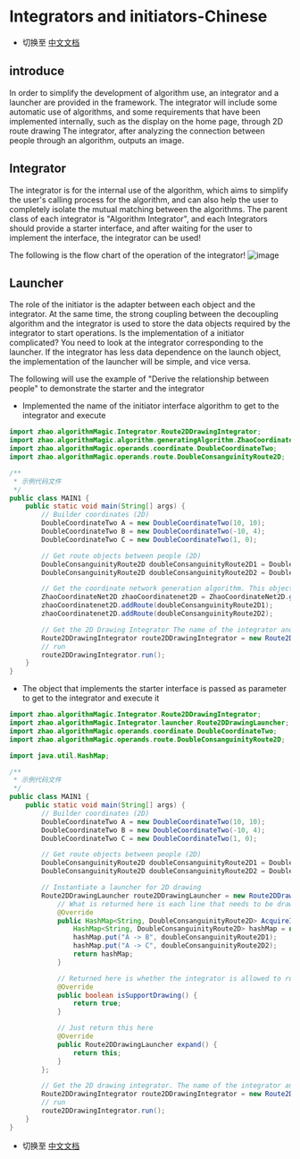 # Integrators and initiators-Chinese

- 切换至 [中文文档](https://github.com/BeardedManZhao/algorithmStar/blob/main/KnowledgeDocument/Integrators%20and%20initiators-Chinese.md)

## introduce

In order to simplify the development of algorithm use, an integrator and a launcher are provided in the framework. The
integrator will include some automatic use of algorithms, and some requirements that have been implemented internally,
such as the display on the home page, through 2D route drawing The integrator, after analyzing the connection between
people through an algorithm, outputs an image.

## Integrator

The integrator is for the internal use of the algorithm, which aims to simplify the user's calling process for the
algorithm, and can also help the user to completely isolate the mutual matching between the algorithms. The parent class
of each integrator is "Algorithm Integrator", and each Integrators should provide a starter interface, and after waiting
for the user to implement the interface, the integrator can be used!

The following is the flow chart of the operation of the integrator!
![image](https://user-images.githubusercontent.com/113756063/196027438-45762036-4fa3-4e7c-89da-08ebb398ff88.png)

## Launcher

The role of the initiator is the adapter between each object and the integrator. At the same time, the strong coupling
between the decoupling algorithm and the integrator is used to store the data objects required by the integrator to
start operations. Is the implementation of a initiator complicated? You need to look at the integrator corresponding to
the launcher. If the integrator has less data dependence on the launch object, the implementation of the launcher will
be simple, and vice versa.

The following will use the example of "Derive the relationship between people" to demonstrate the starter and the
integrator

- Implemented the name of the initiator interface algorithm to get to the integrator and execute

```java
import zhao.algorithmMagic.Integrator.Route2DDrawingIntegrator;
import zhao.algorithmMagic.algorithm.generatingAlgorithm.ZhaoCoordinateNet2D;
import zhao.algorithmMagic.operands.coordinate.DoubleCoordinateTwo;
import zhao.algorithmMagic.operands.route.DoubleConsanguinityRoute2D;

/**
 * 示例代码文件
 */
public class MAIN1 {
    public static void main(String[] args) {
        // Builder coordinates (2D)
        DoubleCoordinateTwo A = new DoubleCoordinateTwo(10, 10);
        DoubleCoordinateTwo B = new DoubleCoordinateTwo(-10, 4);
        DoubleCoordinateTwo C = new DoubleCoordinateTwo(1, 0);

        // Get route objects between people (2D)
        DoubleConsanguinityRoute2D doubleConsanguinityRoute2D1 = DoubleConsanguinityRoute2D.parse("A -> B", A, B);
        DoubleConsanguinityRoute2D doubleConsanguinityRoute2D2 = DoubleConsanguinityRoute2D.parse("A -> C", A, C);

        // Get the coordinate network generation algorithm. This object is the class that implements the starter interface, and it is also an algorithm itself.法
        ZhaoCoordinateNet2D zhaoCoordinatenet2D = ZhaoCoordinateNet2D.getInstance("Z");
        zhaoCoordinatenet2D.addRoute(doubleConsanguinityRoute2D1);
        zhaoCoordinatenet2D.addRoute(doubleConsanguinityRoute2D2);

        // Get the 2D Drawing Integrator The name of the integrator and the name of the launcher are specified here! The initiator is our algorithm
        Route2DDrawingIntegrator route2DDrawingIntegrator = new Route2DDrawingIntegrator("2DDrawingIntegrator", "Z");
        // run
        route2DDrawingIntegrator.run();
    }
}
```

- The object that implements the starter interface is passed as parameter to get to the integrator and execute it

```java
import zhao.algorithmMagic.Integrator.Route2DDrawingIntegrator;
import zhao.algorithmMagic.Integrator.launcher.Route2DDrawingLauncher;
import zhao.algorithmMagic.operands.coordinate.DoubleCoordinateTwo;
import zhao.algorithmMagic.operands.route.DoubleConsanguinityRoute2D;

import java.util.HashMap;

/**
 * 示例代码文件
 */
public class MAIN1 {
    public static void main(String[] args) {
        // Builder coordinates (2D)
        DoubleCoordinateTwo A = new DoubleCoordinateTwo(10, 10);
        DoubleCoordinateTwo B = new DoubleCoordinateTwo(-10, 4);
        DoubleCoordinateTwo C = new DoubleCoordinateTwo(1, 0);

        // Get route objects between people (2D)
        DoubleConsanguinityRoute2D doubleConsanguinityRoute2D1 = DoubleConsanguinityRoute2D.parse("A -> B", A, B);
        DoubleConsanguinityRoute2D doubleConsanguinityRoute2D2 = DoubleConsanguinityRoute2D.parse("A -> C", A, C);

        // Instantiate a launcher for 2D drawing
        Route2DDrawingLauncher route2DDrawingLauncher = new Route2DDrawingLauncher() {
            // What is returned here is each line that needs to be drawn
            @Override
            public HashMap<String, DoubleConsanguinityRoute2D> AcquireImageDataSet() {
                HashMap<String, DoubleConsanguinityRoute2D> hashMap = new HashMap<>();
                hashMap.put("A -> B", doubleConsanguinityRoute2D1);
                hashMap.put("A -> C", doubleConsanguinityRoute2D2);
                return hashMap;
            }

            // Returned here is whether the integrator is allowed to run, that is, to determine whether the integrator can run
            @Override
            public boolean isSupportDrawing() {
                return true;
            }

            // Just return this here
            @Override
            public Route2DDrawingLauncher expand() {
                return this;
            }
        };

        // Get the 2D drawing integrator. The name of the integrator and the object parameters of the launcher are specified here
        Route2DDrawingIntegrator route2DDrawingIntegrator = new Route2DDrawingIntegrator("2DDrawingIntegrator", route2DDrawingLauncher);
        // run
        route2DDrawingIntegrator.run();
    }
}

```

- 切换至 [中文文档](https://github.com/BeardedManZhao/algorithmStar/blob/main/KnowledgeDocument/Integrators%20and%20initiators-Chinese.md)
